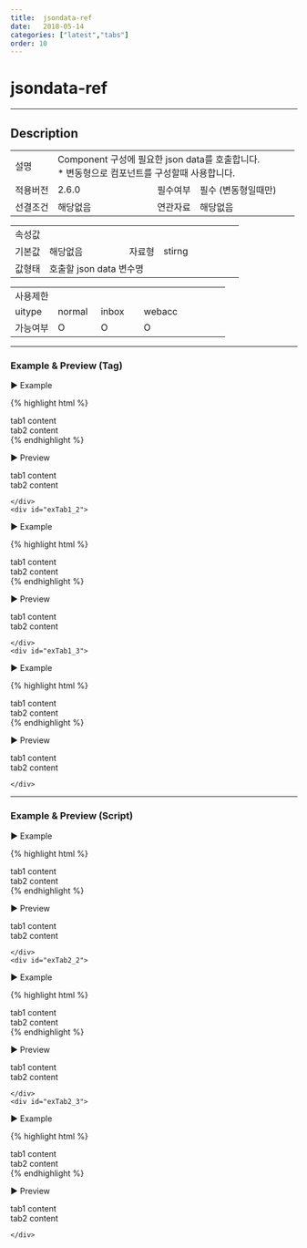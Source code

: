 ```yaml
---
title:  jsondata-ref
date:   2018-05-14
categories: ["latest","tabs"]
order: 10
---
```


jsondata-ref
===

---

## Description

<table style="width:100%">
    <colgroup>
        <col width="15%"/>
        <col width="35%"/>
        <col width="15%"/>
        <col width="35%"/>
    </colgroup>
    <tr>
        <td class="tdTitle tdBg">설명</td>
        <td colspan="3">
            Component 구성에 필요한 json data를 호출합니다.<br>
            * 변동형으로 컴포넌트를 구성할때 사용합니다.
        </td>
    </tr>
    <tr>
        <td class="tdTitle tdBg">적용버전</td>
        <td>2.6.0</td>
        <td class="tdTitle tdBg">필수여부</td>
        <td class="tdRed">필수 (변동형일때만)</td>
    </tr>
    <tr>
        <td class="tdTitle tdBg">선결조건</td>
        <td>해당없음</td>
        <td class="tdTitle tdBg">연관자료</td>
        <td>해당없음</td>
    </tr>
</table>
<table style="width:100%">
    <colgroup>
        <col width="15%"/>
        <col width="35%"/>
        <col width="15%"/>
        <col width="35%"/>
    </colgroup>
    <tr>
        <td class="tdTitle tdBg tdCenter" colspan="4">속성값</td>
    </tr>
    <tr>
        <td class="tdTitle tdBg">기본값</td>
        <td>해당없음</td>
        <td class="tdTitle tdBg">자료형</td>
        <td>stirng</td>
    </tr>
    <tr>
        <td class="tdTitle tdBg">값형태</td>
        <td colspan="3">호출할 json data 변수명</td>
    </tr>
</table>
<table style="width:100%">
    <colgroup>
        <col width="20%"/>
        <col width="20%"/>
        <col width="20%"/>
        <col width="20%"/>
        <col width="20%"/>
    </colgroup>
    <tr>
        <td class="tdTitle tdBg tdCenter" colspan="5">사용제한</td>
    </tr>
    <tr>
        <td class="tdTitle tdBg">uitype</td>
        <td class="tdCenter">normal</td>
        <td class="tdCenter">inbox</td>
        <td class="tdCenter">webacc</td>
        <td></td>
    </tr>
    <tr>
        <td class="tdTitle tdBg">가능여부</td>
        <td class="tdBlue tdCenter">O</td>
        <td class="tdBlue tdCenter">O</td>
        <td class="tdBlue tdCenter">O</td>
        <td></td>
    </tr>
</table>

---
### Example & Preview (Tag)

<sbux-tabs id="exTab1" name="exTab1" uitype="normal" title-target-id-array="exTab1_1^exTab1_2^exTab1_3" title-text-array="normal(변동형)^inbox(변동형)^webacc(변동형)" is-scrollable="false">
</sbux-tabs>
<div class="tab-content">
    <div id="exTab1_1">

▶ Example

{% highlight html %}
<script>
    var tabJsonData1 = [                
        { "id" : "0", "pid" : "-1", "order" : "1", "text" : "tab1", "targetid" : "tab1_1_1" },                        
        { "id" : "1", "pid" : "-1", "order" : "2", "text" : "tab2", "targetid" : "tab1_1_2" }
    ];  
</script>
<sbux-tabs id="sbIdx1_1" name="sbTagNm1_1" uitype="normal" jsondata-ref="tabJsonData1" is-scrollable="false"></sbux-tabs>
<div class="tab-content">
    <div id="tab1_1_1">
        tab1 content
    </div>
    <div id="tab1_1_2">
        tab2 content
    </div>
</div>
{% endhighlight %}


<br>

▶ Preview 

<script>
    var tabJsonData1 = [                
        { "id" : "0", "pid" : "-1", "order" : "1", "text" : "tab1", "targetid" : "tab1_1_1" },                        
        { "id" : "1", "pid" : "-1", "order" : "2", "text" : "tab2", "targetid" : "tab1_1_2" }
    ];  
</script>
<sbux-tabs id="sbIdx1_1" name="sbTagNm1_1" uitype="normal" jsondata-ref="tabJsonData1" is-scrollable="false"></sbux-tabs>
<div class="tab-content">
    <div id="tab1_1_1">
        tab1 content
    </div>
    <div id="tab1_1_2">
        tab2 content
    </div>
</div>

    </div>
    <div id="exTab1_2">

▶ Example

{% highlight html %}
<script>
    var tabJsonData2 = [                
        { "id" : "0", "pid" : "-1", "order" : "1", "text" : "tab1", "targetid" : "tab1_2_1" },                        
        { "id" : "1", "pid" : "-1", "order" : "2", "text" : "tab2", "targetid" : "tab1_2_2" }
    ];  
</script>
<sbux-tabs id="sbIdx1_2" name="sbTagNm1_2" uitype="inbox" jsondata-ref="tabJsonData2" is-scrollable="false"></sbux-tabs>
<div class="tab-content">
    <div id="tab1_2_1">
        tab1 content
    </div>
    <div id="tab1_2_2">
        tab2 content
    </div>
</div>
{% endhighlight %}


<br>

▶ Preview 

<script>
    var tabJsonData2 = [                
        { "id" : "0", "pid" : "-1", "order" : "1", "text" : "tab1", "targetid" : "tab1_2_1" },                        
        { "id" : "1", "pid" : "-1", "order" : "2", "text" : "tab2", "targetid" : "tab1_2_2" }
    ];  
</script>
<sbux-tabs id="sbIdx1_2" name="sbTagNm1_2" uitype="inbox" jsondata-ref="tabJsonData2" is-scrollable="false"></sbux-tabs>
<div class="tab-content">
    <div id="tab1_2_1">
        tab1 content
    </div>
    <div id="tab1_2_2">
        tab2 content
    </div>
</div>

    </div>
    <div id="exTab1_3">

▶ Example

{% highlight html %}
<script>
    var tabJsonData3 = [                
        { "id" : "0", "pid" : "-1", "order" : "1", "text" : "tab1", "targetid" : "tab1_3_1" },                        
        { "id" : "1", "pid" : "-1", "order" : "2", "text" : "tab2", "targetid" : "tab1_3_2" }
    ];  
</script>
<sbux-tabs id="sbIdx1_3" name="sbTagNm1_3" uitype="webacc" jsondata-ref="tabJsonData3" is-scrollable="false"></sbux-tabs>
<div class="tab-content">
    <div id="tab1_3_1">
        tab1 content
    </div>
    <div id="tab1_3_2">
        tab2 content
    </div>
</div>
{% endhighlight %}


<br>

▶ Preview 

<script>
    var tabJsonData3 = [                
        { "id" : "0", "pid" : "-1", "order" : "1", "text" : "tab1", "targetid" : "tab1_3_1" },                        
        { "id" : "1", "pid" : "-1", "order" : "2", "text" : "tab2", "targetid" : "tab1_3_2" }
    ];  
</script>
<sbux-tabs id="sbIdx1_3" name="sbTagNm1_3" uitype="webacc" jsondata-ref="tabJsonData3" is-scrollable="false"></sbux-tabs>
<div class="tab-content">
    <div id="tab1_3_1">
        tab1 content
    </div>
    <div id="tab1_3_2">
        tab2 content
    </div>
</div>

    </div>
</div>

---
### Example & Preview (Script)

<sbux-tabs id="exTab2" name="exTab2" uitype="normal" title-target-id-array="exTab2_1^exTab2_2^exTab2_3" title-text-array="normal(변동형)^inbox(변동형)^webacc(변동형)" is-scrollable="false">
</sbux-tabs>
<div class="tab-content">
    <div id="exTab2_1">

▶ Example

{% highlight html %}
<div id="sbArea2_1"></div>
<div class="tab-content">
    <div id="tab1_4_1">
        tab1 content
    </div>
    <div id="tab1_4_2">
        tab2 content
    </div>
</div>
<script>
    var tabJsonData4 = [                
        { "id" : "0", "pid" : "-1", "order" : "1", "text" : "tab1", "targetid" : "tab1_4_1" },                        
        { "id" : "1", "pid" : "-1", "order" : "2", "text" : "tab2", "targetid" : "tab1_4_2" }
    ]; 
    $(document).ready(function(){
        $('#sbArea2_1').sbTabs({
            name : 'sbScriptNm2_1',
            uitype : 'normal',
            jsondataRef : 'tabJsonData4',
            isScrollable : false
        });
    }); 
</script>
{% endhighlight %}

<br>

▶ Preview 

<div id="sbArea2_1"></div>
<div class="tab-content">
    <div id="tab2_1_1">
        tab1 content
    </div>
    <div id="tab2_1_2">
        tab2 content
    </div>
</div>
<script>
    var tabJsonData4 = [                
        { "id" : "0", "pid" : "-1", "order" : "1", "text" : "tab1", "targetid" : "tab2_1_1" },                        
        { "id" : "1", "pid" : "-1", "order" : "2", "text" : "tab2", "targetid" : "tab2_1_2" }
    ]; 
    $(document).ready(function(){
        $('#sbArea2_1').sbTabs({
            name : 'sbScriptNm2_1',
            uitype : 'normal',
            jsondataRef : 'tabJsonData4',
            isScrollable : false
        });
    }); 
</script>

    </div>
    <div id="exTab2_2">

▶ Example

{% highlight html %}
<div id="sbArea2_2"></div>
<div class="tab-content">
    <div id="tab2_2_1">
        tab1 content
    </div>
    <div id="tab2_2_2">
        tab2 content
    </div>
</div>
<script>
    var tabJsonData5 = [                
        { "id" : "0", "pid" : "-1", "order" : "1", "text" : "tab1", "targetid" : "tab2_2_1" },                        
        { "id" : "1", "pid" : "-1", "order" : "2", "text" : "tab2", "targetid" : "tab2_2_2" }
    ]; 
    $(document).ready(function(){
        $('#sbArea2_2').sbTabs({
            name : 'sbScriptNm2_2',
            uitype : 'inbox',
            jsondataRef : 'tabJsonData5',
            isScrollable : false
        });
    });  
</script>
{% endhighlight %}

<br>

▶ Preview 

<div id="sbArea2_2"></div>
<div class="tab-content">
    <div id="tab2_2_1">
        tab1 content
    </div>
    <div id="tab2_2_2">
        tab2 content
    </div>
</div>
<script>
    var tabJsonData5 = [                
        { "id" : "0", "pid" : "-1", "order" : "1", "text" : "tab1", "targetid" : "tab2_2_1" },                        
        { "id" : "1", "pid" : "-1", "order" : "2", "text" : "tab2", "targetid" : "tab2_2_2" }
    ]; 
    $(document).ready(function(){
        $('#sbArea2_2').sbTabs({
            name : 'sbScriptNm2_2',
            uitype : 'inbox',
            jsondataRef : 'tabJsonData5',
            isScrollable : false
        });
    });  
</script>

    </div>
    <div id="exTab2_3">

▶ Example

{% highlight html %}
<div id="sbArea2_3"></div>
<div class="tab-content">
    <div id="tab2_3_1">
        tab1 content
    </div>
    <div id="tab2_3_2">
        tab2 content
    </div>
</div>
<script>
    var tabJsonData6 = [                
        { "id" : "0", "pid" : "-1", "order" : "1", "text" : "tab1", "targetid" : "tab2_3_1" },                        
        { "id" : "1", "pid" : "-1", "order" : "2", "text" : "tab2", "targetid" : "tab2_3_2" }
    ]; 
    $(document).ready(function(){
        $('#sbArea2_3').sbTabs({
            name : 'sbScriptNm2_3',
            uitype : 'webacc',
            jsondataRef : 'tabJsonData6',
            isScrollable : false
        });
    });  
</script>
{% endhighlight %}

<br>

▶ Preview 

<div id="sbArea2_3"></div>
<div class="tab-content">
    <div id="tab2_3_1">
        tab1 content
    </div>
    <div id="tab2_3_2">
        tab2 content
    </div>
</div>
<script>
    var tabJsonData6 = [                
        { "id" : "0", "pid" : "-1", "order" : "1", "text" : "tab1", "targetid" : "tab2_3_1" },                        
        { "id" : "1", "pid" : "-1", "order" : "2", "text" : "tab2", "targetid" : "tab2_3_2" }
    ]; 
    $(document).ready(function(){
        $('#sbArea2_3').sbTabs({
            name : 'sbScriptNm2_3',
            uitype : 'webacc',
            jsondataRef : 'tabJsonData6',
            isScrollable : false
        });
    });  
</script>

    </div>
</div>
